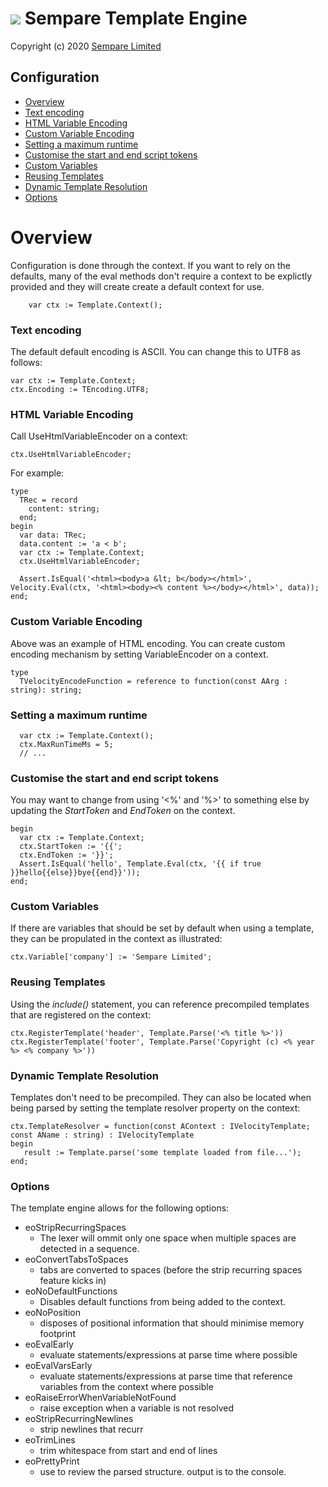# ![](../images/sempare-logo-45px.png) Sempare Template Engine

Copyright (c) 2020 [Sempare Limited](http://www.sempare.ltd)

## Configuration

- [Overview](#Overview)
- [Text encoding](#Text_encoding)
- [HTML Variable Encoding](#HTML_Variable_Encoding)
- [Custom Variable Encoding](#Custom_Variable_Encoding)
- [Setting a maximum runtime](#Setting_a_maximum_runtime)
- [Customise the start and end script tokens](#Customise_the_start_and_end_script_tokens)
- [Custom Variables](#Custom_Variables)
- [Reusing Templates](#Reusing_Templates)
- [Dynamic Template Resolution](#Dynamic_Template_Resolution)
- [Options](#Options)

# Overview

Configuration is done through the context. If you want to rely on the defaults, many of the eval methods don't require a context to be explictly provided and they will create create a default context for use.
```
    var ctx := Template.Context();
```
### Text encoding

The default default encoding is ASCII. You can change this to UTF8 as follows:
```
var ctx := Template.Context;
ctx.Encoding := TEncoding.UTF8;
```
### HTML Variable Encoding
Call UseHtmlVariableEncoder on a context:
```
ctx.UseHtmlVariableEncoder;
```
For example:
```
type
  TRec = record
    content: string;
  end;
begin
  var data: TRec;
  data.content := 'a < b';
  var ctx := Template.Context;
  ctx.UseHtmlVariableEncoder;

  Assert.IsEqual('<html><body>a &lt; b</body></html>', Velocity.Eval(ctx, '<html><body><% content %></body></html>', data));
end;
```

### Custom Variable Encoding
Above was an example of HTML encoding. You can create custom encoding mechanism by setting VariableEncoder on a context.

```
type
  TVelocityEncodeFunction = reference to function(const AArg : string): string;
```
### Setting a maximum runtime
```
  var ctx := Template.Context();
  ctx.MaxRunTimeMs = 5;
  // ...
```
### Customise the start and end script tokens
You may want to change from using '<%' and '%>' to something else by updating the _StartToken_ and _EndToken_ on the context.
```
begin
  var ctx := Template.Context;
  ctx.StartToken := '{{';
  ctx.EndToken := '}}';
  Assert.IsEqual('hello', Template.Eval(ctx, '{{ if true }}hello{{else}}bye{{end}}'));
end;
```
### Custom Variables
If there are variables that should be set by default when using a template, they can
be propulated in the context as illustrated:
```
ctx.Variable['company'] := 'Sempare Limited'; 
```
### Reusing Templates
Using the _include()_ statement, you can reference precompiled templates that are registered on the context:

```
ctx.RegisterTemplate('header', Template.Parse('<% title %>')) 
ctx.RegisterTemplate('footer', Template.Parse('Copyright (c) <% year %> <% company %>')) 
```
### Dynamic Template Resolution

Templates don't need to be precompiled. They can also be located when being parsed by setting the template resolver property on the context:
```
ctx.TemplateResolver = function(const AContext : IVelocityTemplate; const AName : string) : IVelocityTemplate
begin
   result := Template.parse('some template loaded from file...');
end;
```

### Options

The template engine allows for the following options:
- eoStripRecurringSpaces
  - The lexer will ommit only one space when multiple spaces are detected in a sequence. 
- eoConvertTabsToSpaces
  - tabs are converted to spaces (before the strip recurring spaces feature kicks in)
- eoNoDefaultFunctions
  - Disables default functions from being added to the context.
- eoNoPosition
  - disposes of positional information that should minimise memory footprint
- eoEvalEarly
  - evaluate statements/expressions at parse time where possible 
- eoEvalVarsEarly
  - evaluate statements/expressions at parse time that reference variables from the context where possible 
- eoRaiseErrorWhenVariableNotFound
  - raise exception when a variable is not resolved
- eoStripRecurringNewlines 
  - strip newlines that recurr
- eoTrimLines
  - trim whitespace from start and end of lines
- eoPrettyPrint
  - use to review the parsed structure. output is to the console.